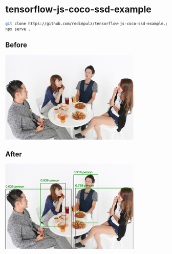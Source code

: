 # tensorflow-js-coco-ssd-example

```bash
git clone https://github.com/redimpulz/tensorflow-js-coco-ssd-example.git
npx serve .
```


## Before
<img width="400" src="image.jpg" />

## After
<img width="400" src="result.png" />